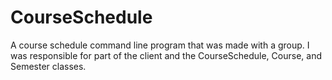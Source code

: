 # CourseSchedule
A course schedule command line program that was made with a group. I was responsible for part of the client and the CourseSchedule, Course, and Semester classes.
